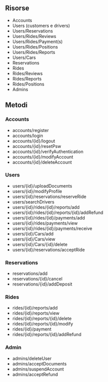 ## Risorse 
- Accounts
- Users (customers e drivers)
- Users/Reservations
- Users/Rides/Reviews
- Users/Rides/Payment(s)
- Users/Rides/Positions
- Users/Rides/Reports
- Users/Cars
- Reservations
- Rides
- Rides/Reviews
- Rides/Reports
- Rides/Positions
- Admins

## Metodi
### Accounts
- accounts/register 
- accounts/login 
- accounts/{id}/logout
- accounts/{id}/resetPsw
- accounts/{id}/verifyAuthentication
- accounts/{id}/modifyAccount
- accounts/{id}/deleteAccount
### Users
- users/{id}/uploadDocuments
- users/{id}/modifyProfile
- users/{id}/reservations/reserveRide 
- users/searchDrivers
- users/{id}/rides/{id}/reports/add
- users/{id}/rides/{id}/reports/{id}/addRefund
- users/{id}/rides/{id}/payments/add
- users/{id}/rides/payments/view
- users/{id}/rides/{id}/payments/receive
- users/{id}/Cars/add
- users/{id}/Cars/view
- users/{id}/Cars/{id}/delete
- users/{id}/reservations/acceptRide
### Reservations
- reservations/add
- reservations/{id}/cancel
- reservations/{id}/addDeposit
### Rides
- rides/{id}/reports/add
- rides/{id}/reports/view
- rides/{id}/reports/{id}/delete
- rides/{id}/reports/{id}/modify
- rides/{id}/payment
- rides/{id}/reports/{id}/addRefund
### Admin
- admins/deleteUser
- admins/acceptDocuments
- admins/suspendAccount
- admins/acceptRefund


